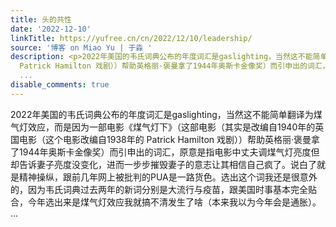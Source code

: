 ```yaml
---
title: 头的共性
date: '2022-12-10'
linkTitle: https://yufree.cn/cn/2022/12/10/leadership/
source: '博客 on Miao Yu | 于淼 '
description: <p>2022年美国的韦氏词典公布的年度词汇是gaslighting，当然这不能简单翻译为煤气灯效应，而是因为一部电影《煤气灯下》（这部电影（其实是改编自1940年的英国电影（这个电影改编自1938年的
  Patrick Hamilton 戏剧））帮助英格丽·褒曼拿了1944年奥斯卡金像奖）而引申出的词汇，原意是指电影中丈夫调煤气灯亮度但却告诉妻子亮度没变化，进而一步步摧毁妻子的意志让其相信自己疯了。说白了就是精神操纵，跟前几年网上被批判的PUA是一路货色。选出这个词我还是很意外的，因为韦氏词典过去两年的新词分别是大流行与疫苗，跟美国时事基本完全贴合，今年选出来是煤气灯效应我就搞不清发生了啥（本来我以为今年会是通胀）。
  ...
disable_comments: true
---
```

<p>2022年美国的韦氏词典公布的年度词汇是gaslighting，当然这不能简单翻译为煤气灯效应，而是因为一部电影《煤气灯下》（这部电影（其实是改编自1940年的英国电影（这个电影改编自1938年的 Patrick Hamilton 戏剧））帮助英格丽·褒曼拿了1944年奥斯卡金像奖）而引申出的词汇，原意是指电影中丈夫调煤气灯亮度但却告诉妻子亮度没变化，进而一步步摧毁妻子的意志让其相信自己疯了。说白了就是精神操纵，跟前几年网上被批判的PUA是一路货色。选出这个词我还是很意外的，因为韦氏词典过去两年的新词分别是大流行与疫苗，跟美国时事基本完全贴合，今年选出来是煤气灯效应我就搞不清发生了啥（本来我以为今年会是通胀）。 ...